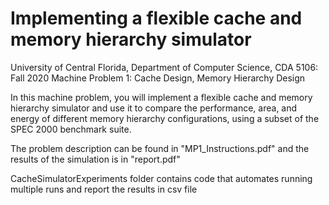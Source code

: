 # Implementing a flexible cache and memory hierarchy simulator

University of Central Florida, Department of Computer Science, CDA 5106: Fall 2020
Machine Problem 1: Cache Design, Memory Hierarchy Design

In this machine problem, you will implement a flexible cache and memory hierarchy simulator and
use it to compare the performance, area, and energy of different memory hierarchy configurations,
using a subset of the SPEC 2000 benchmark suite.

The problem description can be found in "MP1_Instructions.pdf" and the results of the simulation is in "report.pdf"

CacheSimulatorExperiments folder contains code that automates running multiple runs and report the results in csv file
